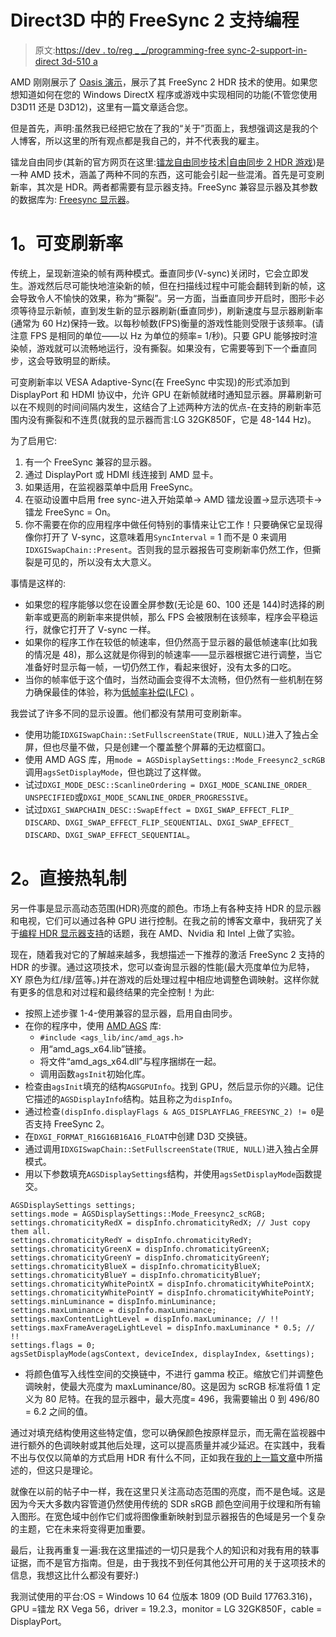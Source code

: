 # Direct3D 中的 FreeSync 2 支持编程

> 原文:[https://dev . to/reg _ _/programming-free sync-2-support-in-direct 3d-510 a](https://dev.to/reg__/programming-freesync-2-support-in-direct3d-51oa)

AMD 刚刚展示了 [Oasis 演示](https://community.amd.com/community/gaming/blog/2019/02/27/introducing-the-amd-radeon-freesync-2-hdr-technology-oasis-demo)，展示了其 FreeSync 2 HDR 技术的使用。如果您想知道如何在您的 Windows DirectX 程序或游戏中实现相同的功能(不管您使用 D3D11 还是 D3D12)，这里有一篇文章适合您。

但是首先，声明:虽然我已经把它放在了我的“关于”页面上，我想强调这是我的个人博客，所以这里的所有观点都是我自己的，并不代表我的雇主。

镭龙自由同步(其新的官方网页在这里:[镭龙自由同步技术|自由同步 2 HDR 游戏](https://www.amd.com/en/technologies/free-sync))是一种 AMD 技术，涵盖了两种不同的东西，这可能会引起一些混淆。首先是可变刷新率，其次是 HDR。两者都需要有显示器支持。FreeSync 兼容显示器及其参数的数据库为: [Freesync 显示器](https://www.amd.com/en/products/freesync-monitors)。

# [](#1-variable-refresh-rate)1。可变刷新率

传统上，呈现新渲染的帧有两种模式。垂直同步(V-sync)关闭时，它会立即发生。游戏然后尽可能快地渲染新的帧，但在扫描线过程中可能会翻转到新的帧，这会导致令人不愉快的效果，称为“撕裂”。另一方面，当垂直同步开启时，图形卡必须等待显示新帧，直到发生新的显示器刷新(垂直同步)，刷新速度与显示器刷新率(通常为 60 Hz)保持一致。以每秒帧数(FPS)衡量的游戏性能则受限于该频率。(请注意 FPS 是相同的单位——以 Hz 为单位的频率= 1/秒)。只要 GPU 能够按时渲染帧，游戏就可以流畅地运行，没有撕裂。如果没有，它需要等到下一个垂直同步，这会导致明显的断续。

可变刷新率以 VESA Adaptive-Sync(在 FreeSync 中实现)的形式添加到 DisplayPort 和 HDMI 协议中，允许 GPU 在新帧就绪时通知显示器。屏幕刷新可以在不规则的时间间隔内发生，这结合了上述两种方法的优点-在支持的刷新率范围内没有撕裂和不连贯(就我的显示器而言:LG 32GK850F，它是 48-144 Hz)。

为了启用它:

1.  有一个 FreeSync 兼容的显示器。
2.  通过 DisplayPort 或 HDMI 线连接到 AMD 显卡。
3.  如果适用，在监视器菜单中启用 FreeSync。
4.  在驱动设置中启用 free sync-进入开始菜单→ AMD 镭龙设置→显示选项卡→镭龙 FreeSync = On。
5.  你不需要在你的应用程序中做任何特别的事情来让它工作！只要确保它呈现得像你打开了 V-sync，这意味着用`SyncInterval` = 1 而不是 0 来调用`IDXGISwapChain::Present`。否则我的显示器报告可变刷新率仍然工作，但撕裂是可见的，所以没有太大意义。

事情是这样的:

*   如果您的程序能够以您在设置全屏参数(无论是 60、100 还是 144)时选择的刷新率或更高的刷新率来提供帧，那么 FPS 会被限制在该频率，程序会平稳运行，就像它打开了 V-sync 一样。
*   如果你的程序工作在较低的帧速率，但仍然高于显示器的最低帧速率(比如我的情况是 48)，那么这就是你得到的帧速率——显示器根据它进行调整，当它准备好时显示每一帧，一切仍然工作，看起来很好，没有太多的口吃。
*   当你的帧率低于这个值时，当然动画会变得不太流畅，但仍然有一些机制在努力确保最佳的体验，称为[低帧率补偿(LFC)](https://www.amd.com/Documents/freesync-lfc.pdf) 。

我尝试了许多不同的显示设置。他们都没有禁用可变刷新率。

*   使用功能`IDXGISwapChain::​SetFullscreenState(TRUE, NULL)`进入了独占全屏，但也尽量不做，只是创建一个覆盖整个屏幕的无边框窗口。
*   使用 AMD AGS 库，用`mode = AGSDisplaySettings::​Mode_Freesync2_scRGB`调用`agsSetDisplayMode`，但也跳过了这样做。
*   试过`DXGI_MODE_DESC::​ScanlineOrdering = DXGI_​MODE_​SCANLINE_​ORDER_​UNSPECIFIED`或`DXGI_MODE_SCANLINE_ORDER_PROGRESSIVE`。
*   试过`DXGI_SWAPCHAIN_DESC::​SwapEffect = DXGI_​SWAP_​EFFECT_​FLIP_​DISCARD`、`DXGI_​SWAP_​EFFECT_​FLIP_​SEQUENTIAL`、`DXGI_​SWAP_​EFFECT_​DISCARD`、`DXGI_​SWAP_​EFFECT_​SEQUENTIAL`。

# [](#2-hdr)2。直接热轧制

另一件事是显示高动态范围(HDR)亮度的颜色。市场上有各种支持 HDR 的显示器和电视，它们可以通过各种 GPU 进行控制。在我之前的博客文章中，我研究了关于[编程 HDR 显示器支持](http://asawicki.info/news_1703_programming_hdr_monitor_support_in_direct3d.html)的话题，我在 AMD、Nvidia 和 Intel 上做了实验。

现在，随着我对它的了解越来越多，我想描述一下推荐的激活 FreeSync 2 支持的 HDR 的步骤。通过这项技术，您可以查询显示器的性能(最大亮度单位为尼特，XY 原色为红/绿/蓝等。)并在游戏的后处理过程中相应地调整色调映射。这样你就有更多的信息和对过程和最终结果的完全控制！为此:

*   按照上述步骤 1-4-使用兼容的显示器，启用自由同步。
*   在你的程序中，使用 [AMD AGS](https://github.com/GPUOpen-LibrariesAndSDKs/AGS_SDK/) 库:
    *   `#include <ags_lib/inc/amd_ags.h>`
    *   用“amd_ags_x64.lib”链接。
    *   将文件“amd_ags_x64.dll”与程序捆绑在一起。
    *   调用函数`agsInit`初始化库。
*   检查由`agsInit`填充的结构`AGSGPUInfo`。找到 GPU，然后显示你的兴趣。记住它描述的`AGSDisplayInfo`结构。姑且称之为`dispInfo`。
*   通过检查`(dispInfo.displayFlags & AGS_DISPLAYFLAG_FREESYNC_2) != 0`是否支持 FreeSync 2。
*   在`DXGI_​FORMAT_​R16G16B16A16_​FLOAT`中创建 D3D 交换链。
*   通过调用`IDXGISwapChain::​SetFullscreenState(​TRUE, NULL)`进入独占全屏模式。
*   用以下参数填充`AGSDisplaySettings`结构，并使用`agsSetDisplayMode`函数提交。

```
AGSDisplaySettings settings;
settings.mode = AGSDisplaySettings::Mode_Freesync2_scRGB;
settings.chromaticityRedX = dispInfo.chromaticityRedX; // Just copy them all.
settings.chromaticityRedY = dispInfo.chromaticityRedY;
settings.chromaticityGreenX = dispInfo.chromaticityGreenX;
settings.chromaticityGreenY = dispInfo.chromaticityGreenY;
settings.chromaticityBlueX = dispInfo.chromaticityBlueX;
settings.chromaticityBlueY = dispInfo.chromaticityBlueY;
settings.chromaticityWhitePointX = dispInfo.chromaticityWhitePointX;
settings.chromaticityWhitePointY = dispInfo.chromaticityWhitePointY;
settings.minLuminance = dispInfo.minLuminance;
settings.maxLuminance = dispInfo.maxLuminance;
settings.maxContentLightLevel = dispInfo.maxLuminance; // !!
settings.maxFrameAverageLightLevel = dispInfo.maxLuminance * 0.5; // !!
settings.flags = 0;
agsSetDisplayMode(agsContext, deviceIndex, displayIndex, &settings); 
```

*   将颜色值写入线性空间的交换链中，不进行 gamma 校正。缩放它们并调整色调映射，使最大亮度为 maxLuminance/80。这是因为 scRGB 标准将值 1 定义为 80 尼特。在我的显示器中，最大亮度= 496，我需要输出 0 到 496/80 = 6.2 之间的值。

通过对填充结构使用这些特定值，您可以确保颜色按原样显示，而无需在监视器中进行额外的色调映射或其他后处理，这可以提高质量并减少延迟。在实践中，我看不出与仅仅以简单的方式启用 HDR 有什么不同，正如我在[我的上一篇文章](http://asawicki.info/news_1703_programming_hdr_monitor_support_in_direct3d.html)中所描述的，但这只是理论。

就像在以前的帖子中一样，我在这里只关注高动态范围的亮度，而不是色域。这是因为今天大多数内容管道仍然使用传统的 SDR sRGB 颜色空间用于纹理和所有输入图形。在宽色域中创作它们或将图像重新映射到显示器报告的色域是另一个复杂的主题，它在未来将变得更加重要。

最后，让我再重复一遍:我在这里描述的一切只是我个人的知识和对我有用的轶事证据，而不是官方指南。但是，由于我找不到任何其他公开可用的关于这项技术的信息，我想这比什么都没有要好:)

我测试使用的平台:OS = Windows 10 64 位版本 1809 (OD Build 17763.316)，GPU =镭龙 RX Vega 56，driver = 19.2.3，monitor = LG 32GK850F，cable = DisplayPort。